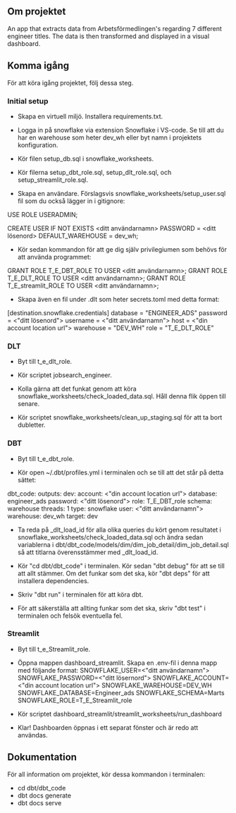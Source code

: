 ## Om projektet
An app that extracts data from Arbetsförmedlingen's regarding 7 different engineer titles. The data is then transformed and displayed in a visual dashboard.

## Komma igång

För att köra igång projektet, följ dessa steg.

### Initial setup

* Skapa en virtuell miljö. Installera requirements.txt.

* Logga in på snowflake via extension Snowflake i VS-code. Se till att du har en warehouse som heter dev_wh eller byt namn i projektets konfiguration.

* Kör filen setup_db.sql i snowflake_worksheets.

* Kör filerna setup_dbt_role.sql, setup_dlt_role.sql, och setup_streamlit_role.sql.

* Skapa en användare. Förslagsvis snowflake_worksheets/setup_user.sql fil som du också lägger in i gitignore:

USE ROLE USERADMIN;

CREATE USER IF NOT EXISTS <ditt användarnamn>
    PASSWORD = <ditt lösenord>
    DEFAULT_WAREHOUSE = dev_wh;

* Kör sedan kommandon för att ge dig själv privilegiumen som behövs för att använda programmet:

GRANT ROLE T_E_DBT_ROLE TO USER <ditt användarnamn>;
GRANT ROLE T_E_DLT_ROLE TO USER <ditt användarnamn>;
GRANT ROLE T_E_streamlit_ROLE TO USER <ditt användarnamn>;

* Skapa även en fil under .dlt som heter secrets.toml med detta format:

[destination.snowflake.credentials]
database = "ENGINEER_ADS"
password = <"ditt lösenord">
username = <"ditt användarnamn">
host = <"din account location url">
warehouse = "DEV_WH" 
role = "T_E_DLT_ROLE"

### DLT

* Byt till t_e_dlt_role.

* Kör scriptet jobsearch_engineer.

* Kolla gärna att det funkat genom att köra snowflake_worksheets/check_loaded_data.sql. Håll denna flik öppen till senare.

* Kör scriptet snowflake_worksheets/clean_up_staging.sql för att ta bort dubletter.

### DBT

* Byt till t_e_dbt_role.

* Kör open ~/.dbt/profiles.yml i terminalen och se till att det står på detta sättet:

dbt_code:
  outputs:
    dev:
      account: <"din account location url">
      database: engineer_ads
      password: <"ditt lösenord">
      role: T_E_DBT_role
      schema: warehouse
      threads: 1
      type: snowflake
      user: <"ditt användarnamn">
      warehouse: dev_wh
  target: dev

* Ta reda på _dlt_load_id för alla olika queries du kört genom resultatet i snowflake_worksheets/check_loaded_data.sql och ändra sedan variablerna i dbt/dbt_code/models/dim/dim_job_detail/dim_job_detail.sql så att titlarna överensstämmer med _dlt_load_id. 

* Kör "cd dbt/dbt_code" i terminalen. Kör sedan "dbt debug" för att se till att allt stämmer. Om det funkar som det ska, kör "dbt deps" för att installera dependencies.

* Skriv "dbt run" i terminalen för att köra dbt.

* För att säkerställa att allting funkar som det ska, skriv "dbt test" i terminalen och felsök eventuella fel.

### Streamlit

* Byt till t_e_Streamlit_role.

* Öppna mappen dashboard_streamlit. Skapa en .env-fil i denna mapp med följande format:
SNOWFLAKE_USER=<"ditt användarnamn">
SNOWFLAKE_PASSWORD=<"ditt lösernord">
SNOWFLAKE_ACCOUNT=<"din account location url">
SNOWFLAKE_WAREHOUSE=DEV_WH
SNOWFLAKE_DATABASE=Engineer_ads
SNOWFLAKE_SCHEMA=Marts
SNOWFLAKE_ROLE=T_E_Streamlit_role

* Kör scriptet dashboard_streamlit/streamlit_worksheets/run_dashboard

* Klar! Dashboarden öppnas i ett separat fönster och är redo att användas.


## Dokumentation

För all information om projektet, kör dessa kommandon i terminalen:

* cd dbt/dbt_code
* dbt docs generate
* dbt docs serve

